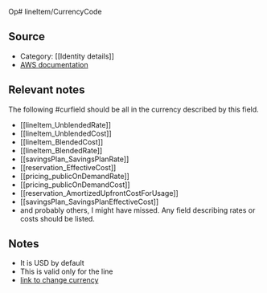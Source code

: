 Op# lineItem/CurrencyCode



## Source
- Category: [[Identity details]]
- [AWS documentation](https://docs.aws.amazon.com/cur/latest/userguide/Lineitem-columns.html)

## Relevant notes
The following #curfield should be all in the currency described by this field. 
- [[lineItem_UnblendedRate]]
- [[lineItem_UnblendedCost]]
- [[lineItem_BlendedCost]]
- [[lineItem_BlendedRate]]
- [[savingsPlan_SavingsPlanRate]]
- [[reservation_EffectiveCost]]
- [[pricing_publicOnDemandRate]]
- [[pricing_publicOnDemandCost]]
- [[reservation_AmortizedUpfrontCostForUsage]]
- [[savingsPlan_SavingsPlanEffectiveCost]]
- and probably others, I might have missed. Any field describing rates or costs should be listed. 

## Notes
- It is USD by default 
- This is valid only for the line
- [link to change currency](https://docs.aws.amazon.com/awsaccountbilling/latest/aboutv2/manage-account-payment.html#manage-account-payment-change-currency)